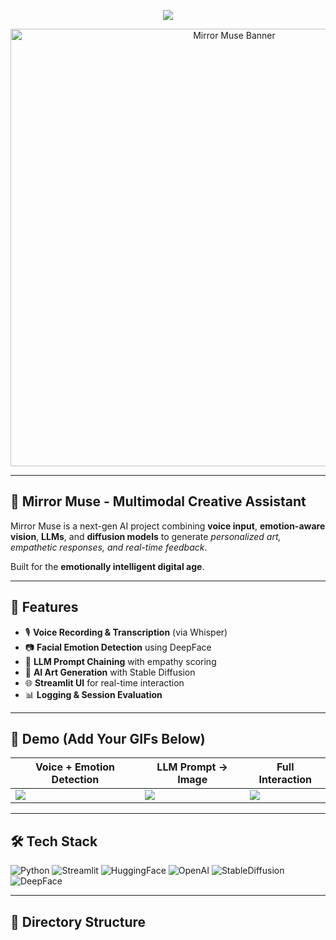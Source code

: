 <p align="center">
  <img src="https://readme-typing-svg.herokuapp.com/?lines=🎭+Mirror+Muse+AI;Multimodal+Creative+Companion;&center=true&size=26">
</p>

<p align="center">
  <img src="media/mirrormuse_banner.gif" alt="Mirror Muse Banner" width="700"/>
</p>

---

## 🧠 Mirror Muse - Multimodal Creative Assistant

Mirror Muse is a next-gen AI project combining **voice input**, **emotion-aware vision**, **LLMs**, and **diffusion models** to generate *personalized art, empathetic responses, and real-time feedback*.

Built for the **emotionally intelligent digital age**.

---

## 🚀 Features

- 🎙 **Voice Recording & Transcription** (via Whisper)
- 📷 **Facial Emotion Detection** using DeepFace
- 💬 **LLM Prompt Chaining** with empathy scoring
- 🎨 **AI Art Generation** with Stable Diffusion
- 🌐 **Streamlit UI** for real-time interaction
- 📊 **Logging & Session Evaluation**

---

## 📸 Demo (Add Your GIFs Below)

| Voice + Emotion Detection | LLM Prompt → Image | Full Interaction |
|---------------------------|--------------------|------------------|
| ![](media/voice_recording.gif) | ![](media/image_gen.gif) | ![](media/full_flow.gif) |

---

## 🛠 Tech Stack

![Python](https://img.shields.io/badge/Python-3.11-blue?logo=python)
![Streamlit](https://img.shields.io/badge/Streamlit-UI-red?logo=streamlit)
![HuggingFace](https://img.shields.io/badge/HuggingFace-API-yellow?logo=huggingface)
![OpenAI](https://img.shields.io/badge/OpenAI-GPT-green?logo=openai)
![StableDiffusion](https://img.shields.io/badge/StableDiffusion-ImageGen-purple?logo=diffusionbee)
![DeepFace](https://img.shields.io/badge/DeepFace-Emotion-orange?logo=opencv)

---

## 🧩 Directory Structure

